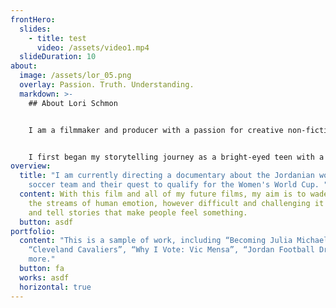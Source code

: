 ```yaml
---
frontHero:
  slides:
    - title: test
      video: /assets/video1.mp4
  slideDuration: 10
about:
  image: /assets/lor_05.png
  overlay: Passion. Truth. Understanding.
  markdown: >-
    ## About Lori Schmon


    I am a filmmaker and producer with a passion for creative non-fiction storytelling. I have eight years of experience directing and producing videos for Vevo, MTV, and various corporations/universities.


    I first began my storytelling journey as a bright-eyed teen with a love for video cameras and editing. Soon enough, that passion developed into something much deeper and personal: I wanted to understand people and tell their stories in hopes of revealing truth about the world we live in today. The more we can connect with people from all walks of life — from different societies, cultures and religions — the more we’ll begin to understand each other and have more compassion.
overview:
  title: "I am currently directing a documentary about the Jordanian women's
    soccer team and their quest to qualify for the Women's World Cup. "
  content: With this film and all of my future films, my aim is to wade through
    the streams of human emotion, however difficult and challenging it might be,
    and tell stories that make people feel something.
  button: asdf
portfolio:
  content: "This is a sample of work, including “Becoming Julia Michaels”,
    “Cleveland Cavaliers”, “Why I Vote: Vic Mensa”, “Jordan Football Dreams” and
    more."
  button: fa
  works: asdf
  horizontal: true
---
```

